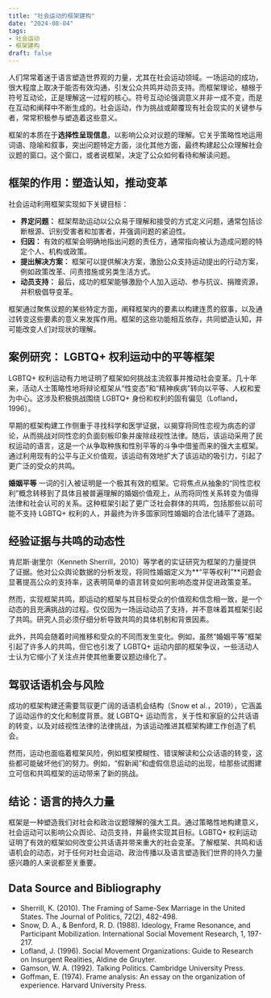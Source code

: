 ```yaml
---
title: "社会运动的框架建构"
date: "2024-08-04"
tags:
- 社会运动
- 框架建构
draft: false
---
```



人们常常着迷于语言塑造世界观的力量，尤其在社会运动领域。一场运动的成功，很大程度上取决于能否有效沟通，引发公众共鸣并动员支持。而框架理论，植根于符号互动论，正是理解这一过程的核心。符号互动论强调意义并非一成不变，而是在互动和阐释中不断生成的。社会运动，作为挑战或颠覆现有社会现实的关键参与者，常常积极参与塑造着这些意义。

框架的本质在于**选择性呈现信息**，以影响公众对议题的理解。它关乎策略性地运用词语、隐喻和叙事，突出问题特定方面，淡化其他方面，最终构建起公众理解社会议题的窗口。这个窗口，或者说框架，决定了公众如何看待和解读问题。

## 框架的作用：塑造认知，推动变革

社会运动利用框架实现如下关键目标：

* **界定问题：**  框架帮助运动以公众易于理解和接受的方式定义问题，通常包括诊断根源、识别受害者和加害者，并强调问题的紧迫性。
* **归因：** 有效的框架会明确地指出问题的责任方，通常指向被认为造成问题的特定个人、机构或政策。
* **提出解决方案：** 框架可以提供解决方案，激励公众支持运动提出的行动方案，例如政策改革、问责措施或另类生活方式。
* **动员支持：**  最后，成功的框架能够激励个人加入运动、参与抗议、捐赠资源，并积极倡导变革。

框架通过聚焦议题的某些特定方面，阐释框架内的要素以构建连贯的叙事，以及通过转变这些要素的意义来发挥作用。框架的这些功能相互依存，共同塑造认知，并可能改变人们对现状的理解。

## 案例研究： LGBTQ+ 权利运动中的平等框架

LGBTQ+ 权利运动有力地证明了框架如何挑战主流叙事并推动社会变革。几十年来，活动人士策略性地将辩论框架从“性变态”和“精神疾病”转向以平等、人权和爱为中心。这涉及积极挑战围绕 LGBTQ+ 身份和权利的固有偏见（Lofland，1996）。

早期的框架构建工作侧重于寻找科学和医学证据，以揭穿将同性恋视为病态的谬论，从而挑战对同性恋的负面刻板印象并废除歧视性法律。随后，该运动采用了民权运动的语言，这是一个从争取种族和性别平等的斗争中借鉴而来的强大主框架。通过利用现有的公平与正义价值观，该运动有效地扩大了该运动的吸引力，引起了更广泛的受众的共鸣。

**婚姻平等** 一词的引入被证明是一个极其有效的框架。它将焦点从抽象的“同性恋权利”概念转移到了具体且被普遍理解的婚姻价值观上，从而将同性关系转变为值得法律和社会认可的关系。这种框架引起了更广泛社会群体的共鸣，包括那些以前可能不支持 LGBTQ+ 权利的人，并最终为许多国家同性婚姻的合法化铺平了道路。

## 经验证据与共鸣的动态性

肯尼斯·谢里尔（Kenneth Sherrill，2010）等学者的实证研究为框架的力量提供了证据。他对公众舆论数据的分析发现，将同性婚姻定义为**“平等权利”**问题会显著提高公众的支持率，这表明简单的语言转变如何影响态度并促进政策变革。

然而，实现框架共鸣，即运动的框架与其目标受众的价值观和信念相一致，是一个动态的且充满挑战的过程。仅仅因为一场运动动员了支持，并不意味着其框架引起了共鸣。研究人员必须仔细分析导致共鸣的具体机制和背景因素。

此外，共鸣会随着时间推移和受众的不同而发生变化。例如，虽然“婚姻平等”框架引起了许多人的共鸣，但它也引发了 LGBTQ+ 运动内部的框架争议，一些活动人士认为它缩小了关注点并使其他重要议题边缘化了。

## 驾驭话语机会与风险

成功的框架构建还需要驾驭更广阔的话语机会结构（Snow et al.，2019），它涵盖了运动运作的文化和制度背景。就 LGBTQ+ 运动而言，关于性和家庭的公共话语的转变，以及对歧视性法律的法律挑战，为该运动推进其框架构建工作创造了机会。

然而，运动也面临着框架风险，例如框架模糊性、错误解读和公众话语的转变，这些都可能破坏他们的努力。例如，“假新闻”和虚假信息运动的出现，给那些试图建立可信和共鸣框架的运动带来了新的挑战。

## 结论：语言的持久力量

框架是一种塑造我们对社会和政治议题理解的强大工具。通过策略性地构建意义，社会运动可以影响公众舆论、动员支持，并最终实现其目标。LGBTQ+ 权利运动证明了有效的框架如何改变公共话语并带来重大的社会变革。了解框架、共鸣和话语机会的动态，对于任何对社会运动、政治传播以及语言塑造我们世界的持久力量感兴趣的人来说都至关重要。

## Data Source and Bibliography

* Sherrill, K. (2010). The Framing of Same-Sex Marriage in the United States. The Journal of Politics, 72(2), 482-498.
* Snow, D. A., & Benford, R. D. (1988). Ideology, Frame Resonance, and Participant Mobilization. International Social Movement Research, 1, 197-217.
* Lofland, J. (1996). Social Movement Organizations: Guide to Research on Insurgent Realities, Aldine de Gruyter.
* Gamson, W. A. (1992). Talking Politics. Cambridge University Press.
* Goffman, E. (1974). Frame analysis: An essay on the organization of experience. Harvard University Press.
